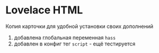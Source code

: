 # Lovelace HTML
Копия карточки для удобной установки своих дополнений

1. добавлена глобальная переменная `hass`
2. добавлен в конфиг тег `script` - ещё тестируется

